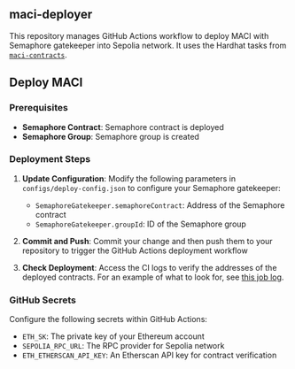 maci-deployer
-------------

This repository manages GitHub Actions workflow to deploy MACI with Semaphore gatekeeper into Sepolia network. It uses the Hardhat tasks from [`maci-contracts`](https://github.com/privacy-scaling-explorations/maci/tree/dev/contracts).

## Deploy MACI

### Prerequisites

- **Semaphore Contract**: Semaphore contract is deployed
- **Semaphore Group**: Semaphore group is created

### Deployment Steps

1. **Update Configuration**:
   Modify the following parameters in `configs/deploy-config.json` to configure your Semaphore gatekeeper:
   - `SemaphoreGatekeeper.semaphoreContract`: Address of the Semaphore contract
   - `SemaphoreGatekeeper.groupId`: ID of the Semaphore group

2. **Commit and Push**:
   Commit your change and then push them to your repository to trigger the GitHub Actions deployment workflow

3. **Check Deployment**:
   Access the CI logs to verify the addresses of the deployed contracts. For an example of what to look for, see [this job log](https://github.com/semaphore-paymaster/maci-deployer/actions/runs/9806497037/job/27078340120#step:9:204).

### GitHub Secrets

Configure the following secrets within GitHub Actions:

- `ETH_SK`: The private key of your Ethereum account
- `SEPOLIA_RPC_URL`: The RPC provider for Sepolia network
- `ETH_ETHERSCAN_API_KEY`: An Etherscan API key for contract verification
